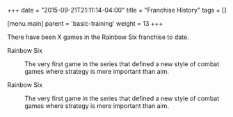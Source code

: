 +++
date = "2015-09-21T21:11:14-04:00"
title = "Franchise History"
tags = []

[menu.main]
  parent = 'basic-training'
  weight = 13
+++

There have been X games in the Rainbow Six franchise to date.

<dl>Rainbow Six</dl>
<dd>The very first game in the series that defined a new style of combat games where strategy is more important than aim.</dd>

<dl>Rainbow Six</dl>
<dd>The very first game in the series that defined a new style of combat games where strategy is more important than aim.</dd>
